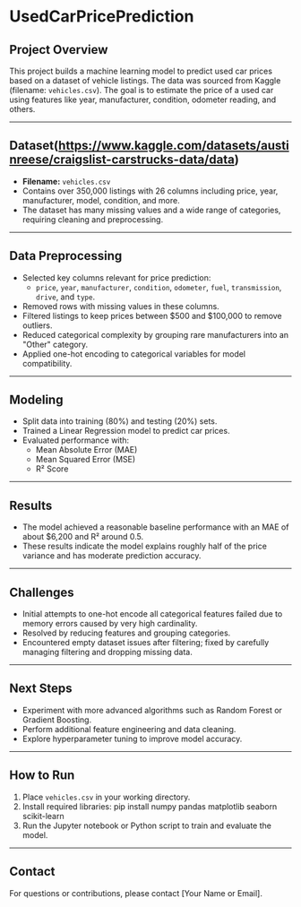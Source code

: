 # UsedCarPricePrediction

## Project Overview
This project builds a machine learning model to predict used car prices based on a dataset of vehicle listings. The data was sourced from Kaggle (filename: `vehicles.csv`). The goal is to estimate the price of a used car using features like year, manufacturer, condition, odometer reading, and others.

---

## Dataset(https://www.kaggle.com/datasets/austinreese/craigslist-carstrucks-data/data)
- **Filename:** `vehicles.csv`
- Contains over 350,000 listings with 26 columns including price, year, manufacturer, model, condition, and more.
- The dataset has many missing values and a wide range of categories, requiring cleaning and preprocessing.

---

## Data Preprocessing
- Selected key columns relevant for price prediction:
  - `price`, `year`, `manufacturer`, `condition`, `odometer`, `fuel`, `transmission`, `drive`, and `type`.
- Removed rows with missing values in these columns.
- Filtered listings to keep prices between $500 and $100,000 to remove outliers.
- Reduced categorical complexity by grouping rare manufacturers into an "Other" category.
- Applied one-hot encoding to categorical variables for model compatibility.

---

## Modeling
- Split data into training (80%) and testing (20%) sets.
- Trained a Linear Regression model to predict car prices.
- Evaluated performance with:
  - Mean Absolute Error (MAE)
  - Mean Squared Error (MSE)
  - R² Score

---

## Results
- The model achieved a reasonable baseline performance with an MAE of about $6,200 and R² around 0.5.
- These results indicate the model explains roughly half of the price variance and has moderate prediction accuracy.

---

## Challenges
- Initial attempts to one-hot encode all categorical features failed due to memory errors caused by very high cardinality.
- Resolved by reducing features and grouping categories.
- Encountered empty dataset issues after filtering; fixed by carefully managing filtering and dropping missing data.

---

## Next Steps
- Experiment with more advanced algorithms such as Random Forest or Gradient Boosting.
- Perform additional feature engineering and data cleaning.
- Explore hyperparameter tuning to improve model accuracy.

---

## How to Run
1. Place `vehicles.csv` in your working directory.
2. Install required libraries:
  pip install numpy pandas matplotlib seaborn scikit-learn
3. Run the Jupyter notebook or Python script to train and evaluate the model.

---

## Contact
For questions or contributions, please contact [Your Name or Email].


